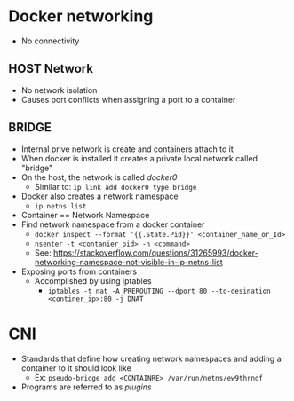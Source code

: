 # Docker networking
- No connectivity

## HOST Network
- No network isolation
- Causes port conflicts when assigning a port to a container

## BRIDGE
- Internal prive network is create and containers attach to it
- When docker is installed it creates a private local network called "bridge"
- On the host, the network is called *docker0*
    - Similar to: ```ip link add docker0 type bridge```
- Docker also creates a network namespace
    - ```ip netns list```
- Container == Network Namespace
- Find network namespace from a docker container
    - ```docker inspect --format '{{.State.Pid}}' <container_name_or_Id>```
    - ```nsenter -t <contanier_pid> -n <command>```
    - See: https://stackoverflow.com/questions/31265993/docker-networking-namespace-not-visible-in-ip-netns-list
- Exposing ports from containers
    - Accomplished by using iptables
        - ```iptables -t nat -A PREROUTING --dport 80 --to-desination <continer_ip>:80 -j DNAT```

# CNI
- Standards that define how creating network namespaces and adding a container to it should look like
    - Ex: ```pseudo-bridge add <CONTAINRE> /var/run/netns/ew9thrndf```
- Programs are referred to as *plugins*

